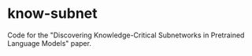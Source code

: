 # know-subnet
Code for the "Discovering Knowledge-Critical Subnetworks in Pretrained Language Models" paper.

